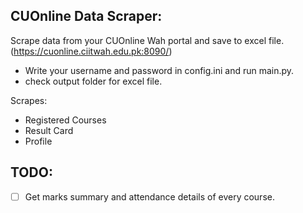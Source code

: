 CUOnline Data Scraper:
----------------------

Scrape data from your CUOnline Wah portal and save to excel file.
(https://cuonline.ciitwah.edu.pk:8090/)

- Write your username and password in config.ini and run main.py.
- check output folder for excel file.

Scrapes:
- Registered Courses
- Result Card
- Profile

TODO:
-----
- [ ] Get marks summary and attendance details of every course.
